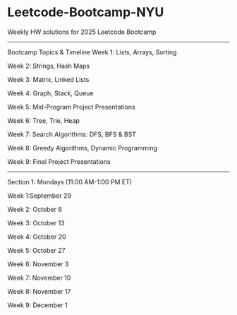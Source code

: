 # Leetcode-Bootcamp-NYU
Weekly HW solutions for 2025 Leetcode Bootcamp

----------------------------------------------
Bootcamp Topics & Timeline
Week 1: Lists, Arrays, Sorting

Week 2: Strings, Hash Maps

Week 3: Matrix, Linked Lists 

Week 4: Graph, Stack, Queue

Week 5: Mid-Program Project Presentations

Week 6:  Tree, Trie, Heap 

Week 7: Search Algorithms: DFS, BFS & BST

Week 8: Greedy Algorithms, Dynamic Programming

Week 9: Final Project Presentations

----------------------------------------------
Section 1: Mondays (11:00 AM-1:00 PM ET)

Week 1:September 29

Week 2: October 6

Week 3: October 13

Week 4: October 20

Week 5: October 27

Week 6: November 3

Week 7: November 10

Week 8: November 17

Week 9: December 1
